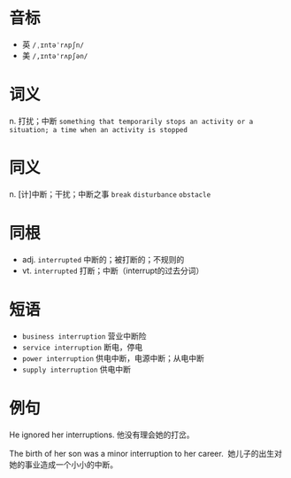 # 音标

- 英 `/ˌɪntəˈrʌpʃn/`
- 美 `/,ɪntə'rʌpʃən/`

# 词义

n. 打扰；中断
`something that temporarily stops an activity or a situation; a time when an activity is stopped`

# 同义

n. [计]中断；干扰；中断之事
`break` `disturbance` `obstacle`

# 同根

- adj. `interrupted` 中断的；被打断的；不规则的
- vt. `interrupted` 打断；中断（interrupt的过去分词）

# 短语

- `business interruption` 营业中断险
- `service interruption` 断电，停电
- `power interruption` 供电中断，电源中断；从电中断
- `supply interruption` 供电中断

# 例句

He ignored her interruptions.
他没有理会她的打岔。

The birth of her son was a minor interruption to her career.
 她儿子的出生对她的事业造成一个小小的中断。


